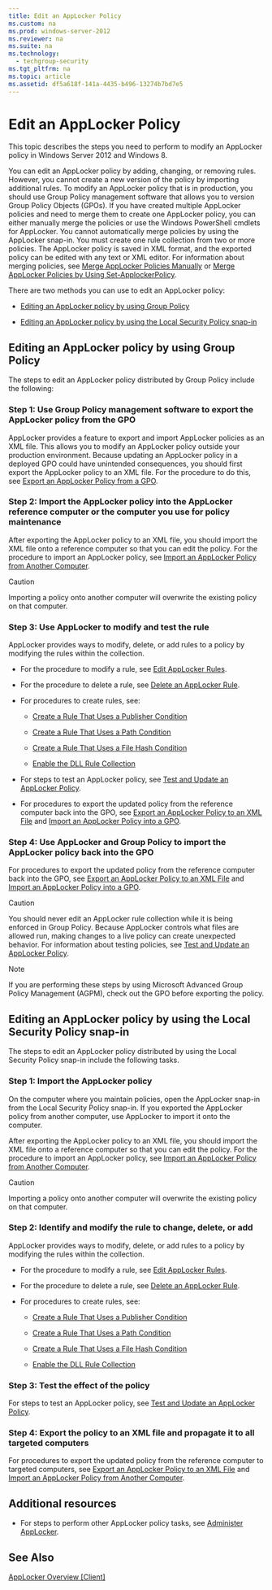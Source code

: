 ```yaml
---
title: Edit an AppLocker Policy
ms.custom: na
ms.prod: windows-server-2012
ms.reviewer: na
ms.suite: na
ms.technology: 
  - techgroup-security
ms.tgt_pltfrm: na
ms.topic: article
ms.assetid: df5a618f-141a-4435-b496-13274b7bd7e5
---
```

# Edit an AppLocker Policy
This topic describes the steps you need to perform to modify an AppLocker policy in  Windows Server 2012  and Windows 8.

You can edit an AppLocker policy by adding, changing, or removing rules. However, you cannot create a new version of the policy by importing additional rules. To modify an AppLocker policy that is in production, you should use Group Policy management software that allows you to version Group Policy Objects \(GPOs\). If you have created multiple AppLocker policies and need to merge them to create one AppLocker policy, you can either manually merge the policies or use the Windows PowerShell cmdlets for AppLocker. You cannot automatically merge policies by using the AppLocker snap\-in. You must create one rule collection from two or more policies. The AppLocker policy is saved in XML format, and the exported policy can be edited with any text or XML editor. For information about merging policies, see [Merge AppLocker Policies Manually]() or [Merge AppLocker Policies by Using Set-ApplockerPolicy]().

There are two methods you can use to edit an AppLocker policy:

-   [Editing an AppLocker policy by using Group Policy](#BKMK_EditAppPolinGPO)

-   [Editing an AppLocker policy by using the Local Security Policy snap\-in](#BKMK_EditAppLolNotinGPO)

## <a name="BKMK_EditAppPolinGPO"></a>Editing an AppLocker policy by using Group Policy
The steps to edit an AppLocker policy distributed by Group Policy include the following:

### Step 1: Use Group Policy management software to export the AppLocker policy from the GPO
AppLocker provides a feature to export and import AppLocker policies as an XML file. This allows you to modify an AppLocker policy outside your production environment. Because updating an AppLocker policy in a deployed GPO could have unintended consequences, you should first export the AppLocker policy to an XML file. For the procedure to do this, see [Export an AppLocker Policy from a GPO]().

### Step 2: Import the AppLocker policy into the AppLocker reference computer or the computer you use for policy maintenance
After exporting the AppLocker policy to an XML file, you should import the XML file onto a reference computer so that you can edit the policy. For the procedure to import an AppLocker policy, see [Import an AppLocker Policy from Another Computer]().

> [!CAUTION]
> Importing a policy onto another computer will overwrite the existing policy on that computer.

### Step 3: Use AppLocker to modify and test the rule
AppLocker provides ways to modify, delete, or add rules to a policy by modifying the rules within the collection.

-   For the procedure to modify a rule, see [Edit AppLocker Rules]().

-   For the procedure to delete a rule, see [Delete an AppLocker Rule]().

-   For procedures to create rules, see:

    -   [Create a Rule That Uses a Publisher Condition]()

    -   [Create a Rule That Uses a Path Condition]()

    -   [Create a Rule That Uses a File Hash Condition]()

    -   [Enable the DLL Rule Collection]()

-   For steps to test an AppLocker policy, see [Test and Update an AppLocker Policy](Test-and-Update-an-AppLocker-Policy.md).

-   For procedures to export the updated policy from the reference computer back into the GPO, see [Export an AppLocker Policy to an XML File]() and [Import an AppLocker Policy into a GPO]().

### Step 4: Use AppLocker and Group Policy to import the AppLocker policy back into the GPO
For procedures to export the updated policy from the reference computer back into the GPO, see [Export an AppLocker Policy to an XML File]() and [Import an AppLocker Policy into a GPO]().

> [!CAUTION]
> You should never edit an AppLocker rule collection while it is being enforced in Group Policy. Because AppLocker controls what files are allowed run, making changes to a live policy can create unexpected behavior. For information about testing policies, see [Test and Update an AppLocker Policy](Test-and-Update-an-AppLocker-Policy.md).

> [!NOTE]
> If you are performing these steps by using Microsoft Advanced Group Policy Management \(AGPM\), check out the GPO before exporting the policy.

## <a name="BKMK_EditAppLolNotinGPO"></a>Editing an AppLocker policy by using the Local Security Policy snap\-in
The steps to edit an AppLocker policy distributed by using the Local Security Policy snap\-in include the following tasks.

### Step 1: Import the AppLocker policy
On the computer where you maintain policies, open the AppLocker snap\-in from the Local Security Policy snap\-in. If you exported the AppLocker policy from another computer, use AppLocker to import it onto the computer.

After exporting the AppLocker policy to an XML file, you should import the XML file onto a reference computer so that you can edit the policy. For the procedure to import an AppLocker policy, see [Import an AppLocker Policy from Another Computer]().

> [!CAUTION]
> Importing a policy onto another computer will overwrite the existing policy on that computer.

### Step 2: Identify and modify the rule to change, delete, or add
AppLocker provides ways to modify, delete, or add rules to a policy by modifying the rules within the collection.

-   For the procedure to modify a rule, see [Edit AppLocker Rules]().

-   For the procedure to delete a rule, see [Delete an AppLocker Rule]().

-   For procedures to create rules, see:

    -   [Create a Rule That Uses a Publisher Condition]()

    -   [Create a Rule That Uses a Path Condition]()

    -   [Create a Rule That Uses a File Hash Condition]()

    -   [Enable the DLL Rule Collection]()

### Step 3: Test the effect of the policy
For steps to test an AppLocker policy, see [Test and Update an AppLocker Policy](Test-and-Update-an-AppLocker-Policy.md).

### Step 4: Export the policy to an XML file and propagate it to all targeted computers
For procedures to export the updated policy from the reference computer to targeted computers, see [Export an AppLocker Policy to an XML File]() and [Import an AppLocker Policy from Another Computer]().

## Additional resources

-   For steps to perform other AppLocker policy tasks, see [Administer AppLocker]().

## See Also
[AppLocker Overview \[Client\]](assetId:///1637ae87-5059-4d95-8c68-96f35cbc88c7)


